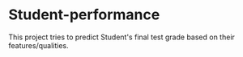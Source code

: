 # Student-performance
This project tries to predict Student's final test grade based on their features/qualities.
